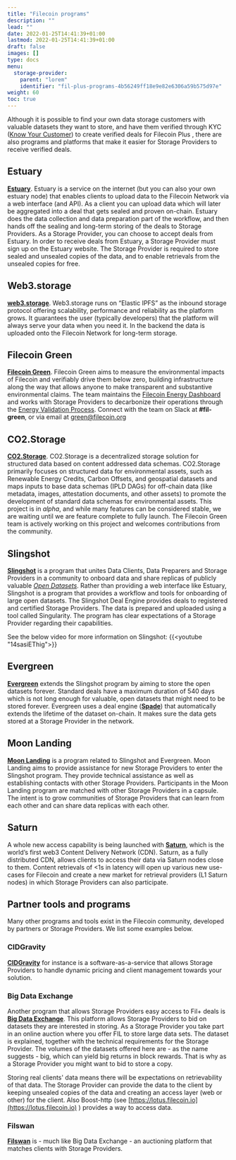 ```yaml
---
title: "Filecoin programs"
description: ""
lead: ""
date: 2022-01-25T14:41:39+01:00
lastmod: 2022-01-25T14:41:39+01:00
draft: false
images: []
type: docs
menu:
  storage-provider:
    parent: "lorem"
    identifier: "fil-plus-programs-4b56249ff18e9e82e6306a59b575d97e"
weight: 60
toc: true
---
```


Although it is possible to find your own data storage customers with valuable datasets they want to store, and have them verified through KYC ([Know Your Customer](https://en.wikipedia.org/wiki/Know_your_customer)) to create verified deals for Filecoin Plus <!--TODO STEF link -->, there are also programs and platforms that make it easier for Storage Providers to receive verified deals.

## Estuary

 **[Estuary](http://estuary.tech)**. Estuary is a service on the internet (but you can also your own estuary node) that enables clients to upload  data to the Filecoin Network via a web interface (and API). As a client you can upload data which will later be aggregated into a deal that gets sealed and proven on-chain. Estuary does the data collection and data preparation part of the workflow, and then hands off the sealing and long-term storing of the deals to Storage Providers. As a Storage Provider, you can choose to accept deals from Estuary. In order to receive deals from Estuary, a Storage Provider must sign up on the Estuary website. The Storage Provider is required to store sealed and unsealed copies of the data, and to enable retrievals from the unsealed copies for free. <!-- TODO STEF what are the parameters for the types of deals and data that Estuary supports? sizes etc-->

## Web3.storage

**[web3.storage](http://web3.storage)**. Web3.storage runs on “Elastic IPFS” as the inbound storage protocol offering scalability, performance and reliability as the platform grows. It guarantees the user (typically developers) that the platform will always serve your data when you need it. In the backend the data is uploaded onto the Filecoin Network for long-term storage.

## Filecoin Green

**[Filecoin Green](https://green.filecoin.io)**. Filecoin Green aims to measure the environmental impacts of Filecoin and verifiably drive them below zero, building infrastructure along the way that allows anyone to make transparent and substantive environmental claims. The team maintains the [Filecoin Energy Dashboard](https://filecoin.energy/) and works with Storage Providers to decarbonize their operations through the [Energy Validation Process](https://filecoin-green.gitbook.io/filecoin-green-documentation/storage-providers-green-guidance-documentation/storage-providers-tiered-sustainability-claims). Connect with the team on Slack at **#fil-green**, or via email at [green@filecoin.org](mailto:green@filecoin.org)

## CO2.Storage

**[CO2.Storage](https://co2.storage)**. CO2.Storage is a decentralized storage solution for structured data based on content addressed data schemas. CO2.Storage primarily focuses on structured data for environmental assets, such as Renewable Energy Credits, Carbon Offsets, and geospatial datasets and maps inputs to base data schemas (IPLD DAGs) for off-chain data (like metadata, images, attestation documents, and other assets) to promote the development of standard data schemas for environmental assets. This project is in *alpha*, and while many features can be considered stable, we are waiting until we are feature complete to fully launch. The Filecoin Green team is actively working on this project and welcomes contributions from the community.

## Slingshot

**[Slingshot](https://slingshot.filecoin.io)** is a program that unites Data Clients, Data Preparers and Storage Providers in a community to onboard data and share replicas of publicly valuable [_Open Datasets_](https://datasets.filecoin.io). Rather than providing a web interface like Estuary, Slingshot is a program that provides a workflow and tools for onboarding of large open datasets. The Slingshot Deal Engine provides deals to registered and certified Storage Providers. The data is prepared and uploaded using a tool called Singularity. The program has clear expectations of a Storage Provider regarding their capabilities. <!-- TODO STEF and they are? --Bob: clearly listed on their website-->

See the below video for more information on Slingshot:
{{<youtube "14sasiEThig">}}
## Evergreen

**[Evergreen](https://evergreen.filecoin.io/)** extends the Slingshot program by aiming to store the open datasets forever. Standard deals have a maximum duration of 540 days which is not long enough for valuable, open datasets that might need to be stored forever. Evergreen uses a deal engine (**[Spade](https://github.com/ribasushi/spade)**) that automatically extends the lifetime of the dataset on-chain. It makes sure the data gets stored at a Storage Provider in the network. <!-- TODO STEF wait how does spade relate to boost?-->

## Moon Landing

**[Moon Landing](https://moon-landing.io)** is a program related to Slingshot and Evergreen. Moon Landing aims to provide assistance for new Storage Providers to enter the Slingshot program. They provide technical assistance as well as establishing contacts with other Storage Providers. Participants in the Moon Landing program are matched with other Storage Providers in a capsule. The intent is to grow communities of Storage Providers that can learn from each other and can share data replicas with each other.

## Saturn

A whole new access capability is being launched with **[Saturn](https://strn.network)**, which is the world’s first web3 Content Delivery Network (CDN). Saturn, as a fully distributed CDN, allows clients to access their data via Saturn nodes close to them. Content retrievals of <1s in latency will open up various new use-cases for Filecoin and create a new market for retrieval providers (L1 Saturn nodes) in which Storage Providers can also participate.

## Partner tools and programs
Many other programs and tools exist in the Filecoin community, developed by partners or Storage Providers. We list some examples below.

### CIDGravity

**[CIDGravity](https://www.cidgravity.com/)** for instance is a software-as-a-service that allows Storage Providers to handle dynamic pricing and client management towards your solution. <!-- TODO STEF sounds like a markets or deals engine? how does it relate to boost and spade?-->

### Big Data Exchange

Another program that allows Storage Providers easy access to Fil+ deals is **[Big Data Exchange](https://bigd.exchange)**. This platform allows Storage Providers to bid on datasets they are interested in storing. As a Storage Provider you take part in an online auction where you offer FIL to store large data sets. The dataset is explained, together with the technical requirements for the Storage Provider. The volumes of the datasets offered here are - as the name suggests - big, which can yield big returns in block rewards. That is why as a Storage Provider you might want to bid to store a copy. <!-- TODO STEF wait so I'm supposed to charge for data storage but also bid to store data for free? How does that work>? How big are these BDE sets-->

Storing real clients' data means there will be expectations on retrievability of that data. The Storage Provider can provide the data to the client by keeping unsealed copies of the data and creating an access layer (web or other) for the client. Also Boost-http (see [https://lotus.filecoin.io](https://lotus.filecoin.io) ) provides a way to access data.
### Filswan

**[Filswan](https://www.filswan.com/homepage)** is - much like Big Data Exchange - an auctioning platform that matches clients with Storage Providers.
